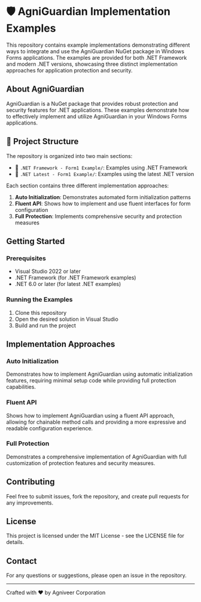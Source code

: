 # 🛡️ AgniGuardian Implementation Examples

This repository contains example implementations demonstrating different ways to integrate and use the AgniGuardian NuGet package in Windows Forms applications. The examples are provided for both .NET Framework and modern .NET versions, showcasing three distinct implementation approaches for application protection and security.

## About AgniGuardian

AgniGuardian is a NuGet package that provides robust protection and security features for .NET applications. These examples demonstrate how to effectively implement and utilize AgniGuardian in your Windows Forms applications.

## 📁 Project Structure

The repository is organized into two main sections:

- 🔷 `.NET Framework - Form1 Example/`: Examples using .NET Framework
- 🔷 `.NET Latest - Form1 Example/`: Examples using the latest .NET version

Each section contains three different implementation approaches:

1. **Auto Initialization**: Demonstrates automated form initialization patterns
2. **Fluent API**: Shows how to implement and use fluent interfaces for form configuration
3. **Full Protection**: Implements comprehensive security and protection measures

## Getting Started

### Prerequisites

- Visual Studio 2022 or later
- .NET Framework (for .NET Framework examples)
- .NET 6.0 or later (for latest .NET examples)

### Running the Examples

1. Clone this repository
2. Open the desired solution in Visual Studio
3. Build and run the project

## Implementation Approaches

### Auto Initialization
Demonstrates how to implement AgniGuardian using automatic initialization features, requiring minimal setup code while providing full protection capabilities.

### Fluent API
Shows how to implement AgniGuardian using a fluent API approach, allowing for chainable method calls and providing a more expressive and readable configuration experience.

### Full Protection
Demonstrates a comprehensive implementation of AgniGuardian with full customization of protection features and security measures.

## Contributing

Feel free to submit issues, fork the repository, and create pull requests for any improvements.

## License

This project is licensed under the MIT License - see the LICENSE file for details.

## Contact

For any questions or suggestions, please open an issue in the repository.

---
Crafted with ❤️ by Agniveer Corporation
